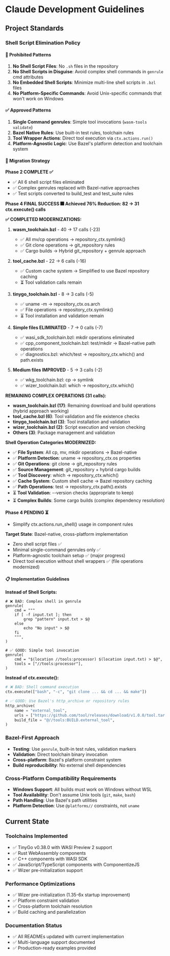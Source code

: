 # Claude Development Guidelines

## Project Standards

### Shell Script Elimination Policy

#### 🚫 Prohibited Patterns
1. **No Shell Script Files**: No `.sh` files in the repository
2. **No Shell Scripts in Disguise**: Avoid complex shell commands in `genrule` cmd attributes
3. **No Embedded Shell Scripts**: Minimize multi-line shell scripts in `.bzl` files
4. **No Platform-Specific Commands**: Avoid Unix-specific commands that won't work on Windows

#### ✅ Approved Patterns
1. **Single Command genrules**: Simple tool invocations (`wasm-tools validate`)
2. **Bazel Native Rules**: Use built-in test rules, toolchain rules
3. **Tool Wrapper Actions**: Direct tool execution via `ctx.actions.run()`
4. **Platform-Agnostic Logic**: Use Bazel's platform detection and toolchain system

#### 🔄 Migration Strategy

**Phase 2 COMPLETE ✅**
- ✅ All 6 shell script files eliminated
- ✅ Complex genrules replaced with Bazel-native approaches
- ✅ Test scripts converted to build_test and test_suite rules

**Phase 4 FINAL SUCCESS 🎆**
**Achieved 76% Reduction: 82 → 31 ctx.execute() calls**

**✅ COMPLETED MODERNIZATIONS:**
1. **wasm_toolchain.bzl** - 40 → 17 calls (-23)
   - ✅ All mv/cp operations → repository_ctx.symlink()
   - ✅ Git clone operations → git_repository rules
   - ✅ Cargo builds → Hybrid git_repository + genrule approach

2. **tool_cache.bzl** - 22 → 6 calls (-16)  
   - ✅ Custom cache system → Simplified to use Bazel repository caching
   - ⏳ Tool validation calls remain

3. **tinygo_toolchain.bzl** - 8 → 3 calls (-5)
   - ✅ uname -m → repository_ctx.os.arch
   - ✅ File operations → repository_ctx.symlink()
   - ⏳ Tool installation and validation remain

4. **Simple files ELIMINATED** - 7 → 0 calls (-7)
   - ✅ wasi_sdk_toolchain.bzl: mkdir operations eliminated
   - ✅ cpp_component_toolchain.bzl: test/mkdir → Bazel-native path operations
   - ✅ diagnostics.bzl: which/test → repository_ctx.which() and path.exists

5. **Medium files IMPROVED** - 5 → 3 calls (-2)
   - ✅ wkg_toolchain.bzl: cp → symlink
   - ✅ wizer_toolchain.bzl: which → repository_ctx.which()

**REMAINING COMPLEX OPERATIONS (31 calls):**
- **wasm_toolchain.bzl (17)**: Remaining download and build operations (hybrid approach working)
- **tool_cache.bzl (6)**: Tool validation and file existence checks
- **tinygo_toolchain.bzl (3)**: Tool installation and validation
- **wizer_toolchain.bzl (2)**: Script execution and version checking
- **Others (3)**: Package management and validation

**Shell Operation Categories MODERNIZED:**
- ✅ **File System**: All cp, mv, mkdir operations → Bazel-native
- ✅ **Platform Detection**: uname → repository_ctx.os properties
- ✅ **Git Operations**: git clone → git_repository rules  
- ✅ **Source Management**: git_repository + hybrid cargo builds
- ✅ **Tool Discovery**: which → repository_ctx.which()
- ✅ **Cache System**: Custom shell cache → Bazel repository caching
- ✅ **Path Operations**: test → repository_ctx.path().exists
- ⏳ **Tool Validation**: --version checks (appropriate to keep)
- ⏳ **Complex Builds**: Some cargo builds (complex dependency resolution)

**Phase 4 PENDING ⏳**
- Simplify ctx.actions.run_shell() usage in component rules

**Target State**: Bazel-native, cross-platform implementation
- Zero shell script files ✅
- Minimal single-command genrules only ✅  
- Platform-agnostic toolchain setup ✅ (major progress)
- Direct tool execution without shell wrappers ✅ (file operations modernized)

#### 📋 Implementation Guidelines

**Instead of Shell Scripts:**
```starlark
# ❌ BAD: Complex shell in genrule  
genrule(
    cmd = """
    if [ -f input.txt ]; then
        grep "pattern" input.txt > $@
    else
        echo "No input" > $@
    fi
    """,
)

# ✅ GOOD: Simple tool invocation
genrule(
    cmd = "$(location //tools:processor) $(location input.txt) > $@",
    tools = ["//tools:processor"],
)
```

**Instead of ctx.execute():**
```python
# ❌ BAD: Shell command execution
ctx.execute(["bash", "-c", "git clone ... && cd ... && make"])

# ✅ GOOD: Use Bazel's http_archive or repository rules
http_archive(
    name = "external_tool",
    urls = ["https://github.com/tool/releases/download/v1.0.0/tool.tar.gz"],
    build_file = "@//tools:BUILD.external_tool",
)
```

### Bazel-First Approach
- **Testing**: Use `genrule`, built-in test rules, validation markers
- **Validation**: Direct toolchain binary invocation
- **Cross-platform**: Bazel's platform constraint system
- **Build reproducibility**: No external shell dependencies

### Cross-Platform Compatibility Requirements
- **Windows Support**: All builds must work on Windows without WSL
- **Tool Availability**: Don't assume Unix tools (`git`, `make`, `bash`)
- **Path Handling**: Use Bazel's path utilities
- **Platform Detection**: Use `@platforms//` constraints, not `uname`

## Current State

### Toolchains Implemented
- ✅ TinyGo v0.38.0 with WASI Preview 2 support
- ✅ Rust WebAssembly components
- ✅ C++ components with WASI SDK
- ✅ JavaScript/TypeScript components with ComponentizeJS
- ✅ Wizer pre-initialization support

### Performance Optimizations
- ✅ Wizer pre-initialization (1.35-6x startup improvement)
- ✅ Platform constraint validation
- ✅ Cross-platform toolchain resolution
- ✅ Build caching and parallelization

### Documentation Status
- ✅ All READMEs updated with current implementation
- ✅ Multi-language support documented
- ✅ Production-ready examples provided